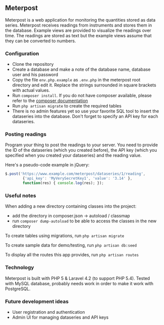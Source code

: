 
## Meterpost

Meterpost is a web application for monitoring the quantities stored as data series. Meterpost receives readings from 
instruments and stores them in the database. Example views are provided to visualize the readings over time. The 
readings are stored as text but the example views assume that they can be converted to numbers.   

### Configuration

* Clone the repository
* Create a database and make a note of the database name, database user and his password
* Copy the file `env.php.example` as `.env.php` in the meterpost root directory and edit it. Replace the strings 
  surrounded in square brackets with actual values.
* Run `composer install`. If you do not have composer available, please refer to the [composer documentation](https://getcomposer.org)
* Run `php artisan migrate` to create the required tables
* There is no admin features yet so use your favorite SQL tool to insert the dataseries into the database. Don't forget
  to specify an API key for each dataseries.

### Posting readings

Program your thing to post the readings to your server. You need to provide the ID of the dataseries (which you created
before), the API key (which you specified when you created your dataseries) and the reading value.

Here's a pseudo-code example in jQuery:

```javascript
$.post('https://www.example.com/meterpost/dataseries/1/reading', 
        {'api_key': 'MyVerySecretKey1', 'value': '3.14' },
        function(res) { console.log(res); });
```


### Useful notes

When adding a new directory containing classes into the project:

* add the directory in composer.json -> autoload / classmap
* run `composer dump-autoload` to be able to access the classes in the new directory

To create tables using migrations, run
`php artisan migrate`

To create sample data for demo/testing, run 
`php artisan db:seed`

To display all the routes this app provides, run
`php artisan routes`

### Technology

Meterpost is built with PHP 5 & Laravel 4.2 (to support PHP 5.4). Tested with MySQL database, probably needs work
in order to make it work with PostgreSQL.

### Future development ideas

* User registration and authentication
* Admin UI for managing dataseries and API keys
